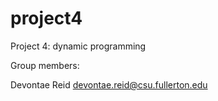 # project4
Project 4: dynamic programming

Group members:

Devontae Reid devontae.reid@csu.fullerton.edu
